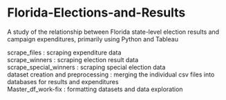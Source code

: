 # Florida-Elections-and-Results
A study of the relationship between Florida state-level election results and campaign expenditures, primarily using Python and Tableau

scrape_files : scraping expenditure data <br/> scrape_winners : scraping election result data
<br/> scrape_special_winners : scraping special election data
<br/> dataset creation and preprocessing : merging the individual csv files into databases for results and expenditures
<br/> Master_df_work-fix : formatting datasets and data exploration 

